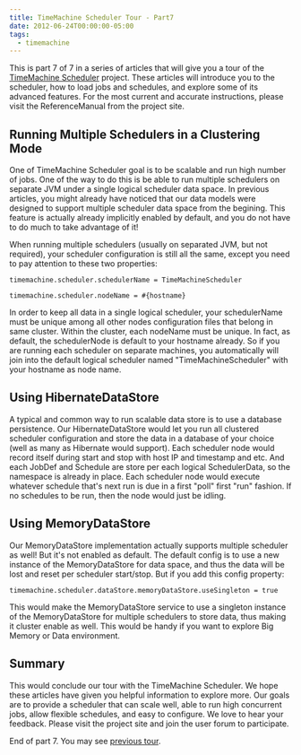 ```yaml
---
title: TimeMachine Scheduler Tour - Part7
date: 2012-06-24T00:00:00-05:00
tags:
  - timemachine
---
```


This is part 7 of 7 in a series of articles that will give you a tour of the [TimeMachine Scheduler](https://bitbucket.org/timemachine/scheduler/wiki/Home) project. These articles will introduce you to the scheduler, how to load jobs and schedules, and explore some of its advanced features. For the most current and accurate instructions, please visit the ReferenceManual from the project site.

## Running Multiple Schedulers in a Clustering Mode

One of TimeMachine Scheduler goal is to be scalable and run high number of jobs. One of the way to do this is be able to run multiple schedulers on separate JVM under a single logical scheduler data space. In previous articles, you might already have noticed that our data models were designed to support multiple scheduler data space from the begining. This feature is actually already implicitly enabled by default, and you do not have to do much to take advantage of it!

When running multiple schedulers (usually on separated JVM, but not required), your scheduler configuration is still all the same, except you need to pay attention to these two properties:

	timemachine.scheduler.schedulerName = TimeMachineScheduler

	timemachine.scheduler.nodeName = #{hostname}

In order to keep all data in a single logical scheduler, your schedulerName must be unique among all other nodes configuration files that belong in same cluster. Within the cluster, each nodeName must be unique. In fact, as default, the schedulerNode is default to your hostname already. So if you are running each scheduler on separate machines, you automatically will join into the default logical scheduler named "TimeMachineScheduler" with your hostname as node name.

## Using HibernateDataStore

A typical and common way to run scalable data store is to use a database persistence. Our HibernateDataStore would let you run all clustered scheduler configuration and store the data in a database of your choice (well as many as Hibernate would support). Each scheduler node would record itself during start and stop with host IP and timestamp and etc. And each JobDef and Schedule are store per each logical SchedulerData, so the namespace is already in place. Each scheduler node would execute whatever schedule that's next run is due in a first "poll" first "run" fashion. If no schedules to be run, then the node would just be idling.

## Using MemoryDataStore

Our MemoryDataStore implementation actually supports multiple scheduler as well! But it's not enabled as default. The default config is to use a new instance of the MemoryDataStore for data space, and thus the data will be lost and reset per scheduler start/stop. But if you add this config property:

	timemachine.scheduler.dataStore.memoryDataStore.useSingleton = true

This would make the MemoryDataStore service to use a singleton instance of the MemoryDataStore  for multiple schedulers to store data, thus making it cluster enable as well. This would be handy if you want to explore Big Memory or Data environment.

## Summary

This would conclude our tour with the TimeMachine Scheduler. We hope these articles have given you helpful information to explore more. Our goals are to provide a scheduler that can scale well, able to run high concurrent jobs, allow flexible schedules, and easy to configure. We love to hear your feedback. Please visit the project site and join the user forum to participate.

End of part 7. You may see [previous tour](http://saltnlight5.blogspot.com/2012/06/timemachine-scheduler-tour-part6.html).

